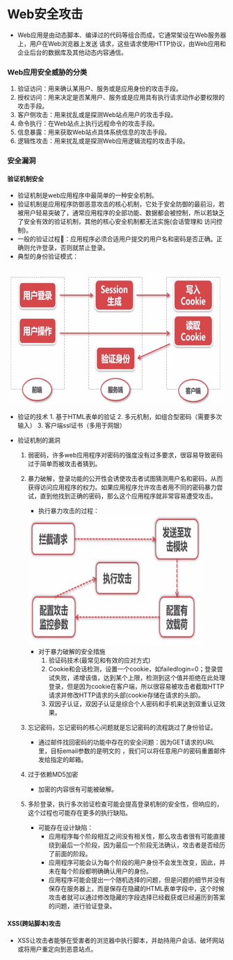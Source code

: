 # Web安全攻击
- Web应用是由动态脚本、编译过的代码等组合而成，它通常架设在Web服务器上，用户在Web浏览器上发送
请求，这些请求使用HTTP协议，由Web应用和企业后台的数据库及其他动态内容通信。

### Web应用安全威胁的分类
1. 验证访问：用来确认某用户、服务或是应用身份的攻击手段。
2. 授权访问：用来决定是否某用户、服务或是应用具有执行请求动作必要权限的攻击手段。
3. 客户侧攻击：用来扰乱或是探测Web站点用户的攻击手段。
4. 命令执行：在Web站点上执行远程命令的攻击手段。
5. 信息暴露：用来获取Web站点具体系统信息的攻击手段。
6. 逻辑性攻击：用来扰乱或是探测Web应用逻辑流程的攻击手段。

### 安全漏洞

#### 验证机制安全
- 验证机制是web应用程序中最简单的一种安全机制。
- 验证机制是应用程序防御恶意攻击的核心机制，它处于安全防御的最前沿，若被用户轻易突破了，通常应用程序的全部功能、数据都会被控制，所以若缺乏了安全有效的验证机制，其他的核心安全机制都无法实施(会话管理和
访问控制)。
- 一般的验证过程🌰：应用程序必须合适用户提交的用户名和密码是否正确。正确则允许登录，否则就禁止登录。
- 典型的身份验证模式：
<br />
<img src="https://github.com/ella-z/studyNotes/blob/master/HTTP%E5%8D%8F%E8%AE%AE/images/%E8%BA%AB%E4%BB%BD%E9%AA%8C%E8%AF%81%E6%A8%A1%E5%BC%8F.PNG" alt="身份验证模式" width="500px" height="300px">

   + 验证的技术
    1. 基于HTML表单的验证
    2. 多元机制，如组合型密码（需要多次输入）
    3. 客户端ssl证书（多用于网银）
- 验证机制的漏洞
   1. 弱密码，许多web应用程序对密码的强度没有过多要求，很容易导致密码过于简单而被攻击者猜到。
   2. 暴力破解，登录功能的公开性会诱使攻击者试图猜测用户名和密码，从而获得访问应用程序的权力。如果应用程序允许攻击者用不同的密码暴力尝试，直到他找到正确的密码，那么这个应用程序就非常容易遭受攻击。
       - 执行暴力攻击的过程：
       <img src="https://github.com/ella-z/studyNotes/blob/master/HTTP%E5%8D%8F%E8%AE%AE/images/%E6%89%A7%E8%A1%8C%E6%9A%B4%E5%8A%9B%E6%94%BB%E5%87%BB.PNG" alt="执行暴力攻击的过程" width="400px" height="300px">  
      
       - 对于暴力破解的安全措施
          1. 验证码技术(最常见和有效的应对方式)
          2. Cookie和会话检测，设置一个cookie，如failedlogin=0；登录尝试失败，递增该值，达到某个上限，检测到这个值并拒绝在此处理登录，但是因为cookie在客户端，所以很容易被攻击者截取HTTP请求并修改HTTP请求的头部(cookie存储在请求的头部)。
          3. 双因子认证，双因子认证是综合个人密码和手机来达到双重认证效果。
   3. 忘记密码，忘记密码的核心问题就是忘记密码的流程跳过了身份验证。 
      - 通过邮件找回密码的功能中存在的安全问题：因为GET请求的URL里，目标email参数的是明文的 ，我们可以将任意用户的密码重置邮件发给指定的邮箱。
   4. 过于依赖MD5加密
      - 加密的内容很有可能被破解。     
   5. 多阶登录，执行多次验证检查可能会提高登录机制的安全性，但响应的，这个过程也可能存在更多的执行缺陷。
      - 可能存在设计缺陷：
         + 应用程序每个阶段相互之间没有相关性，那么攻击者很有可能直接绕到最后一个阶段，因为最后一个阶段无法确认，攻击者是否经历了前面的阶段。
         + 应用程序可能会认为每个阶段的用户身份不会发生改变，因此，并未在每个阶段都明确确认用户的身份。
         + 应用程序可能会提出一个随机选择的问题，但是问题的细节并没有保存在服务器上，而是保存在隐藏的HTML表单字段中，这个时候攻击者就可以通过修改隐藏的字段选择已经截获或已经遍历到答案的问题，进行验证登录。


#### XSS(跨站脚本)攻击
- XSS让攻击者能够在受害者的浏览器中执行脚本，并劫持用户会话、破坏网站或将用户重定向到恶意站点。

